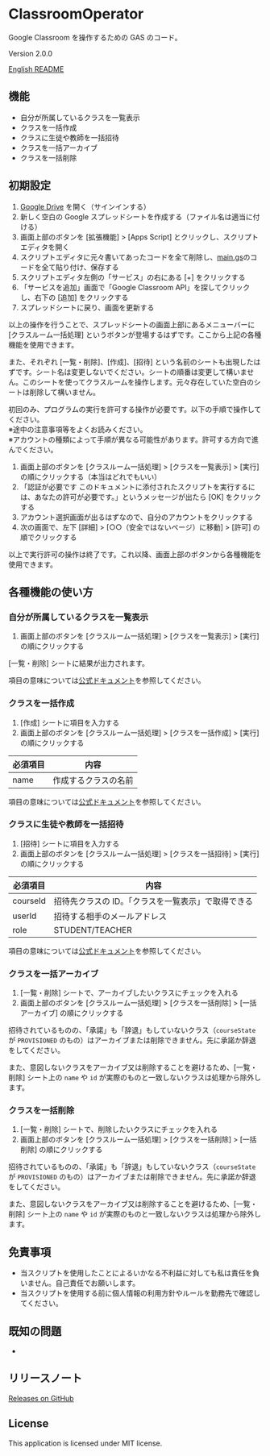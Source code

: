 # ClassroomOperator

Google Classroom を操作するための GAS のコード。

Version 2.0.0

[English README](README.md)

## 機能

- 自分が所属しているクラスを一覧表示
- クラスを一括作成
- クラスに生徒や教師を一括招待
- クラスを一括アーカイブ
- クラスを一括削除

## 初期設定

1. [Google Drive](https://drive.google.com/) を開く（サインインする）
1. 新しく空白の Google スプレッドシートを作成する（ファイル名は適当に付ける）
1. 画面上部のボタンを [拡張機能] > [Apps Script] とクリックし、スクリプトエディタを開く
1. スクリプトエディタに元々書いてあったコードを全て削除し、[main.gs](https://github.com/taidalog/ClassroomOperator/blob/main/main.gs)のコードを全て貼り付け、保存する
1. スクリプトエディタ左側の「サービス」の右にある [+] をクリックする
1. 「サービスを追加」画面で「Google Classroom API」を探してクリックし、右下の [追加] をクリックする
1. スプレッドシートに戻り、画面を更新する

以上の操作を行うことで、スプレッドシートの画面上部にあるメニューバーに [クラスルーム一括処理] というボタンが登場するはずです。ここから上記の各種機能を使用できます。

また、それぞれ [一覧・削除]、[作成]、[招待] という名前のシートも出現したはずです。シート名は変更しないでください。シートの順番は変更して構いません。このシートを使ってクラスルームを操作します。元々存在していた空白のシートは削除して構いません。

初回のみ、プログラムの実行を許可する操作が必要です。以下の手順で操作してください。  
※途中の注意事項等をよくお読みください。  
※アカウントの種類によって手順が異なる可能性があります。許可する方向で進んでください。

1. 画面上部のボタンを [クラスルーム一括処理] > [クラスを一覧表示] > [実行] の順にクリックする（本当はどれでもいい）
1. 「認証が必要です このドキュメントに添付されたスクリプトを実行するには、あなたの許可が必要です。」というメッセージが出たら [OK] をクリックする
1. アカウント選択画面が出るはずなので、自分のアカウントをクリックする
1. 次の画面で、左下 [詳細] > [○○（安全ではないページ）に移動] > [許可] の順でクリックする

以上で実行許可の操作は終了です。これ以降、画面上部のボタンから各種機能を使用できます。

## 各種機能の使い方

### 自分が所属しているクラスを一覧表示

1. 画面上部のボタンを [クラスルーム一括処理] > [クラスを一覧表示] > [実行] の順にクリックする

[一覧・削除] シートに結果が出力されます。

項目の意味については[公式ドキュメント](https://developers.google.com/classroom/reference/rest/v1/courses#Course.FIELDS-table)を参照してください。

### クラスを一括作成

1. [作成] シートに項目を入力する
1. 画面上部のボタンを [クラスルーム一括処理] > [クラスを一括作成] > [実行] の順にクリックする

| 必須項目 | 内容                 |
| -------- | -------------------- |
| name     | 作成するクラスの名前 |

項目の意味については[公式ドキュメント](https://developers.google.com/classroom/reference/rest/v1/courses#Course.FIELDS-table)を参照してください。

### クラスに生徒や教師を一括招待

1. [招待] シートに項目を入力する
1. 画面上部のボタンを [クラスルーム一括処理] > [クラスを一括招待] > [実行] の順にクリックする

| 必須項目 | 内容                                                |
| -------- | --------------------------------------------------- |
| courseId | 招待先クラスの ID。「クラスを一覧表示」で取得できる |
| userId   | 招待する相手のメールアドレス                        |
| role     | STUDENT/TEACHER                                     |

項目の意味については[公式ドキュメント](https://developers.google.com/classroom/reference/rest/v1/invitations#Invitation.FIELDS-table)を参照してください。

### クラスを一括アーカイブ

1. [一覧・削除] シートで、アーカイブしたいクラスにチェックを入れる
1. 画面上部のボタンを [クラスルーム一括処理] > [クラスを一括削除] > [一括アーカイブ] の順にクリックする

招待されているものの、「承諾」も「辞退」もしていないクラス（`courseState` が `PROVISIONED` のもの）はアーカイブまたは削除できません。先に承諾か辞退をしてください。

また、意図しないクラスをアーカイブ又は削除することを避けるため、[一覧・削除] シート上の `name` や `id` が実際のものと一致しないクラスは処理から除外します。

### クラスを一括削除

1. [一覧・削除] シートで、削除したいクラスにチェックを入れる
1. 画面上部のボタンを [クラスルーム一括処理] > [クラスを一括削除] > [一括削除] の順にクリックする

招待されているものの、「承諾」も「辞退」もしていないクラス（`courseState` が `PROVISIONED` のもの）はアーカイブまたは削除できません。先に承諾か辞退をしてください。

また、意図しないクラスをアーカイブ又は削除することを避けるため、[一覧・削除] シート上の `name` や `id` が実際のものと一致しないクラスは処理から除外します。

## 免責事項

- 当スクリプトを使用したことによるいかなる不利益に対しても私は責任を負いません。自己責任でお願いします。
- 当スクリプトを使用する前に個人情報の利用方針やルールを勤務先で確認してください。

## 既知の問題

-

## リリースノート

[Releases on GitHub](https://github.com/taidalog/ClassroomOperator/releases)

## License

This application is licensed under MIT license.
